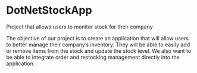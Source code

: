 # DotNetStockApp
Project that allows users to monitor stock for their company

The objective of our project is to create an application that will allow users to better manage their company’s inventory. They will be able to easily add or remove items from the stock and update the stock level. We also want to be able to integrate order and restocking management directly into the application.
